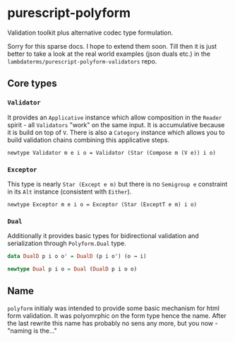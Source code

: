 # purescript-polyform

Validation toolkit plus alternative codec type formulation.

Sorry for this sparse docs. I hope to extend them soon. Till then it is just better to take a look at the real world examples (json duals etc.) in the `lambdaterms/purescript-polyform-validators` repo.

## Core types

### `Validator`

It provides an `Applicative` instance which allow composition in the `Reader` spirit - all `Validators` "work" on the same input. It is accumulative because it is build on top of `V`.
There is also a `Category` instance which allows you to build validation chains combining this applicative steps.

```
newtype Validator m e i o = Validator (Star (Compose m (V e)) i o)

```

### `Exceptor`

This type is nearly `Star (Except e m)` but there is no `Semigroup e` constraint in its `Alt` instance (consistent with `Either`).


```
newtype Exceptor m e i o = Exceptor (Star (ExceptT e m) i o)
```

### `Dual`

Additionally it provides basic types for bidirectional validation and serialization through `Polyform.Dual` type.

```purescript
data DualD p i o o' = DualD (p i o') (o → i)

newtype Dual p i o = Dual (DualD p i o o)
```

## Name

 `polyform` initialy was intended to provide some basic mechanism for html form validation. It was polyomrphic on the form type hence the name. After the last rewrite this name has probably no sens any more, but you now - "naming is the..."
